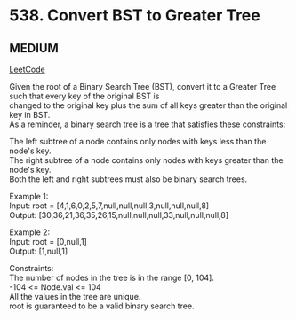 # 538. Convert BST to Greater Tree

## MEDIUM

[LeetCode](https://leetcode.cn/problems/convert-bst-to-greater-tree/)


Given the root of a Binary Search Tree (BST), convert it to a Greater Tree such that every key of the original BST is \
changed to the original key plus the sum of all keys greater than the original key in BST.\
As a reminder, a binary search tree is a tree that satisfies these constraints:

The left subtree of a node contains only nodes with keys less than the node's key.\
The right subtree of a node contains only nodes with keys greater than the node's key.\
Both the left and right subtrees must also be binary search trees.
 

Example 1:\
Input: root = [4,1,6,0,2,5,7,null,null,null,3,null,null,null,8]\
Output: [30,36,21,36,35,26,15,null,null,null,33,null,null,null,8]

Example 2:\
Input: root = [0,null,1]\
Output: [1,null,1]
 

Constraints:\
The number of nodes in the tree is in the range [0, 104].\
-104 <= Node.val <= 104\
All the values in the tree are unique.\
root is guaranteed to be a valid binary search tree.
